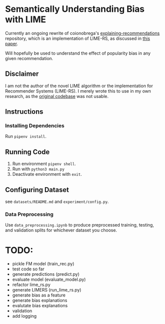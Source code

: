 # Semantically Understanding Bias with LIME
Currently an ongoing rewrite of coionobrega's [explaining-recommendations](https://github.com/caionobrega/explaining-recommendations) repository, which is an implementation of LIME-RS, as discussed in [this paper](https://dl.acm.org/doi/10.1145/3297280.3297443).

Will hopefully be used to understand the effect of popularity bias in any given recommendation.
## Disclaimer
I am not the author of the novel LIME algorithm or the implementation for Recommender Systems (LIME-RS). I merely wrote this to use in my own research, as the [original codebase](https://github.com/caionobrega/explaining-recommendations) was not usable. 

## Instructions

### Installing Dependencies
Run `pipenv install`.

## Running Code
1) Run environment `pipenv shell`.
2) Run with `python3 main.py` 
3) Deactivate environment with `exit`.

## Configuring Dataset
see `datasets/README.md` and `experiment/config.py`.
### Data Preprocessing
Use `data_preprocessing.ipynb` to produce preprocessed training, testing, and validation splits for whichever dataset you choose.

# TODO:
- pickle FM model (train_rec.py) 
- test code so far
- generate predictions (predict.py)
- evaluate model (evaluate_model.py)
- refactor lime_rs.py
- generate LIMERS (run_lime_rs.py)
- generate bias as a feature
- generate bias explanations
- evalutate bias explanations
- validation
- add logging